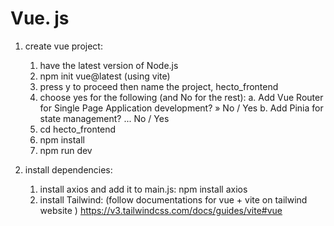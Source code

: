 


# Vue. js

1. create vue project: 
    1. have the latest version of Node.js
    2. npm init vue@latest  (using vite)
    3. press y to proceed then name the project, hecto_frontend
    4. choose yes for the following (and No for the rest):
        a. Add Vue Router for Single Page Application development? » No / Yes
        b. Add Pinia for state management? ... No / Yes
    5. cd hecto_frontend
    6. npm install
    7. npm run dev


2. install dependencies:
    1. install axios and add it to main.js: npm install axios
    2. install Tailwind: 
        (follow documentations for vue + vite on tailwind website )
        https://v3.tailwindcss.com/docs/guides/vite#vue

    


